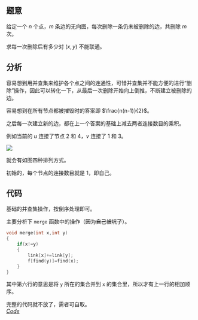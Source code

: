 ## 题意

给定一个 $n$ 个点，$m$ 条边的无向图，每次删除一条仍未被删除的边，共删除 $m$ 次。  

求每一次删除后有多少对 $(x,y)$ 不能联通。  

## 分析

容易想到用并查集来维护各个点之间的连通性，可惜并查集并不能方便的进行“删除”操作，因此可以转化一下，从最后一次删除开始向上倒推，不断建立被删除的边。  

容易想到在所有节点都被摧毁时的答案即 $\frac{n(n-1)}{2}$。  

之后每一次建立新的边，都在上一个答案的基础上减去两者连接数目的乘积。  

例如当前的 $u$ 连接了节点 $2$ 和 $4$，$v$ 连接了 $1$ 和 $3$。  

![](https://cdn.luogu.com.cn/upload/image_hosting/hi0cay4n.png)  

就会有如图四种排列方式。  

初始的，每个节点的连接数目就是 $1$，即自己。  

## 代码

基础的并查集操作，按倒序处理即可。  

主要分析下 ``merge`` 函数中的操作（~~因为自己被坑了~~）。  

```cpp
void merge(int x,int y)
{
	if(x!=y)
	{
		link[x]+=link[y];
		f[find(y)]=find(x);
	}
}
```  
其中第六行的意思是将 ``y`` 所在的集合并到 ``x`` 的集合里，所以才有上一行的相加顺序。  

完整的代码就不放了，需者可自取。  
[$Code$](https://www.luogu.com.cn/paste/arhpuggl)
